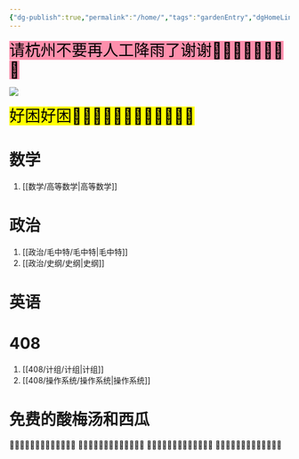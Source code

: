 ```yaml
---
{"dg-publish":true,"permalink":"/home/","tags":"gardenEntry","dgHomeLink":true,"dgPassFrontmatter":false}
---
```



<mark style="background: #FF5582A6; font-size:2em">请杭州不要再人工降雨了谢谢🙏🙏🙏🙏🙏🙏🙏🙏</mark> 

![](https://mmbiz.qpic.cn/mmbiz_gif/QVficiaYicXqN3NKIM56g9fecNCDVYYGTx3ibNzX4RicIHtDxaRXjpeoJ3kibXecuPoczVzMibIk1AFibIdmhem5ic24B2g/640?wx_fmt=gif&wxfrom=5&wx_lazy=1)

<mark style="background: #FF5547382; font-size:2em">好困好困🥱🥱🥱🥱🥱🥱🥱🥱🥱🥱🥱🥱</mark> 


# 数学
1. [[数学/高等数学|高等数学]]

# 政治
1. [[政治/毛中特/毛中特|毛中特]]
2. [[政治/史纲/史纲|史纲]]

# 英语

# 408
1. [[408/计组/计组|计组]]
2. [[408/操作系统/操作系统|操作系统]]

# 免费的酸梅汤和西瓜
🧉🧉🧉🧉🧉🧉🧉🧉🧉🧉🧉🧉🧉
🧉🧉🧉🧉🧉🧉🧉🧉🧉🧉🧉🧉🧉
🍉🍉🍉🍉🍉🍉🍉🍉🍉🍉🍉🍉🍉
🍉🍉🍉🍉🍉🍉🍉🍉🍉🍉🍉🍉🍉